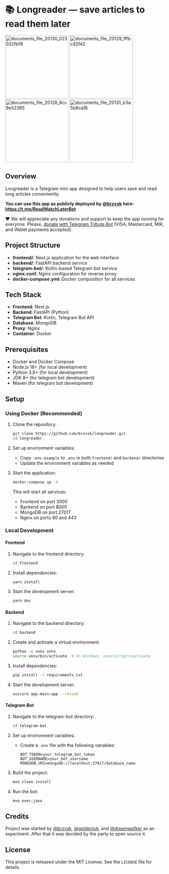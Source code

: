 # 📚 Longreader — save articles to read them later

<img width="200" alt="documents_file_20130_023032fbf8" src="https://github.com/user-attachments/assets/6219f69e-516e-4b9c-ac7b-64be39c6bd56" />
<img width="200" alt="documents_file_20129_1ffbc42f42" src="https://github.com/user-attachments/assets/a3637daa-db8b-4115-bc0d-324d68974b0f" />
<img width="200" alt="documents_file_20128_8cc9e52395" src="https://github.com/user-attachments/assets/cd0162a5-f902-4750-8462-32c25b848d66" />
<img width="200" alt="documents_file_20131_b3a5b8ca16" src="https://github.com/user-attachments/assets/8c0c24e9-bfce-4862-be66-33b7e67dcaef" />

## Overview

Longreader is a Telegram mini app designed to help users save and read long articles conveniently.

**You can use this app as publicly deployed by [@brzvsk](https://github.com/brzvsk) here: https://t.me/ReadWatchLaterBot**

❤️ We will appreciate any donations and support to keep the app running for everyone. Please, [donate with Telegram Tribute Bot](https://t.me/tribute/app?startapp=dvF1) (VISA, Mastercard, MIR, and Wallet payments accepted).

## Project Structure

- **frontend/**: Next.js application for the web interface
- **backend/**: FastAPI backend service
- **telegram-bot/**: Kotlin-based Telegram bot service
- **nginx.conf**: Nginx configuration for reverse proxy
- **docker-compose.yml**: Docker composition for all services

## Tech Stack

- **Frontend**: Next.js
- **Backend**: FastAPI (Python)
- **Telegram Bot**: Kotlin, Telegram Bot API
- **Database**: MongoDB
- **Proxy**: Nginx
- **Container**: Docker

## Prerequisites

- Docker and Docker Compose
- Node.js 18+ (for local development)
- Python 3.8+ (for local development)
- JDK 8+ (for telegram bot development)
- Maven (for telegram bot development)

## Setup

### Using Docker (Recommended)

1. Clone the repository:
   ```bash
   git clone https://github.com/brzvsk/longreader.git
   cd longreader
   ```

2. Set up environment variables:
   - Copy `.env.example` to `.env` in both `frontend/` and `backend/` directories
   - Update the environment variables as needed

3. Start the application:
   ```bash
   docker-compose up -d
   ```

   This will start all services:
   - Frontend on port 3000
   - Backend on port 8000
   - MongoDB on port 27017
   - Nginx on ports 80 and 443

### Local Development

#### Frontend

1. Navigate to the frontend directory:
   ```bash
   cd frontend
   ```

2. Install dependencies:
   ```bash
   yarn install
   ```

3. Start the development server:
   ```bash
   yarn dev
   ```

#### Backend

1. Navigate to the backend directory:
   ```bash
   cd backend
   ```

2. Create and activate a virtual environment:
   ```bash
   python -m venv venv
   source venv/bin/activate  # On Windows: venv\Scripts\activate
   ```

3. Install dependencies:
   ```bash
   pip install -r requirements.txt
   ```

4. Start the development server:
   ```bash
   uvicorn app.main:app --reload
   ```

#### Telegram Bot

1. Navigate to the telegram-bot directory:
   ```bash
   cd telegram-bot
   ```

2. Set up environment variables:
   - Create a `.env` file with the following variables:
     ```
     BOT_TOKEN=your_telegram_bot_token
     BOT_USERNAME=your_bot_username
     MONGODB_URI=mongodb://localhost:27017/database_name
     ```

3. Build the project:
   ```bash
   mvn clean install
   ```

4. Run the bot:
   ```bash
   mvn exec:java
   ```

## Credits

Project was started by [@brzvsk](https://github.com/brzvsk), [@goldenluk](https://github.com/goldenluk), and [@dreamwa1ker](https://github.com/dreamwa1ker) as an experiment. After that it was decided by the party to open source it.

## License

This project is released under the MIT License. See the `LICENSE` file for details.
